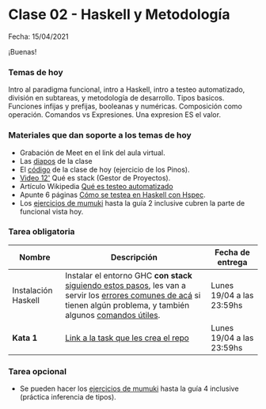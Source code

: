 # Clase 02 - Haskell y Metodología

Fecha: 15/04/2021

¡Buenas!

### Temas de hoy

Intro al paradigma funcional, intro a Haskell, intro a testeo automatizado, división en subtareas, y metodología de desarrollo.
Tipos basicos. Funciones infijas y prefijas, booleanas y numéricas. Composición como operación.  Comandos vs Expresiones. Una expresion ES el valor. 

### Materiales que dan soporte a los temas de hoy

* Grabación de Meet en el link del aula virtual.
* Las [diapos](https://docs.google.com/presentation/d/1sIYF6RsYUKkhoSS2tpnNO3TUJqGof8lQP_410AdPANM/edit?usp=sharing) de la clase
* El [código](https://github.com/pdepjm/2021-f-clase2) de la clase de hoy (ejercicio de los Pinos).
* [Video 12'](https://www.youtube.com/watch?v=FCwwOM_7jZo)	Qué es stack (Gestor de Proyectos).
* Artículo Wikipedia	[Qué es testeo automatizado](https://es.wikipedia.org/wiki/Prueba_unitaria)
*	Apunte 6 páginas	[Cómo se testea en Haskell con Hspec](https://docs.google.com/document/d/17EPSZSw7oY_Rv2VjEX2kMZDFklMOcDVVxyve9HSG0mE/edit).
* Los [ejercicios de mumuki](https://mumuki.io/pdep-utn/chapters/435-programacion-funcional) hasta la guía 2 inclusive cubren la parte de funcional vista hoy.


### Tarea obligatoria

| Nombre | Descripción | Fecha de entrega |
|-------|-------------|------------------|
| Instalación Haskell | Instalar el entorno GHC **con stack** [siguiendo estos pasos](https://github.com/pdep-utn/enunciados-miercoles-noche/blob/master/pages/haskell/entorno.md), les van a servir los [errores comunes de acá](https://github.com/pdep-utn/enunciados-miercoles-noche/blob/master/pages/haskell/troubleshooting.md) si tienen algún problema, y también algunos [comandos útiles](https://github.com/pdep-utn/enunciados-miercoles-noche/blob/master/pages/haskell/trabajo.md).  | Lunes 19/04 a las 23:59hs |
| **Kata 1** | [Link a la task que les crea el repo](https://classroom.github.com/a/l6H5Y95q) | Lunes 19/04 a las 23:59hs | 
 

### Tarea opcional

* Se pueden hacer los [ejercicios de mumuki](https://mumuki.io/pdep-utn/chapters/435-programacion-funcional) hasta la guía 4 inclusive (práctica inferencia de tipos).
